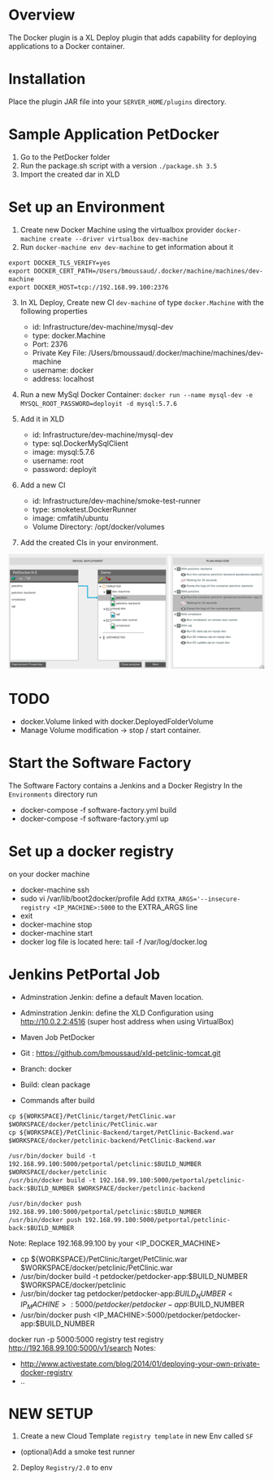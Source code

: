 # Overview #

The Docker plugin is a XL Deploy plugin that adds capability for deploying applications to a Docker container.

# Installation #

Place the plugin JAR file into your `SERVER_HOME/plugins` directory.

# Sample Application PetDocker #
1. Go to the PetDocker folder
2. Run the package.sh script with a version `./package.sh 3.5`
3. Import the created dar in XLD

# Set up an Environment #
1. Create new Docker Machine using the virtualbox provider `docker-machine create --driver virtualbox dev-machine`
2. Run `docker-machine env dev-machine` to get information about it

```
export DOCKER_TLS_VERIFY=yes
export DOCKER_CERT_PATH=/Users/bmoussaud/.docker/machine/machines/dev-machine
export DOCKER_HOST=tcp://192.168.99.100:2376
```

3. In XL Deploy, Create new CI `dev-machine` of type `docker.Machine` with the following properties
   * id: Infrastructure/dev-machine/mysql-dev
   * type: docker.Machine
   * Port: 2376
   * Private Key File: /Users/bmoussaud/.docker/machine/machines/dev-machine
   * username: docker
   * address: localhost

4. Run a new MySql Docker Container: `docker run --name mysql-dev -e MYSQL_ROOT_PASSWORD=deployit -d mysql:5.7.6`
5. Add it in XLD
    * id: Infrastructure/dev-machine/mysql-dev
    * type: sql.DockerMySqlClient
    * image: mysql:5.7.6
    * username: root
    * password: deployit
6. Add a new CI
    * id: Infrastructure/dev-machine/smoke-test-runner
    * type: smoketest.DockerRunner
    * image: cmfatih/ubuntu
    * Volume Directory: /opt/docker/volumes

4. Add the created CIs in your environment.

![initial deployment with xld-docker-plugin](img/docker-deployment.png)


# TODO #

* docker.Volume linked with docker.DeployedFolderVolume
* Manage Volume modification -> stop / start container.

# Start the Software Factory
The Software Factory contains a Jenkins and a Docker Registry
In the `Environments` directory run
* docker-compose -f  software-factory.yml  build
* docker-compose -f  software-factory.yml  up

# Set up a docker registry
on your docker machine
* docker-machine ssh <machine>
* sudo vi /var/lib/boot2docker/profile
Add `EXTRA_ARGS='--insecure-registry <IP_MACHINE>:5000` to the EXTRA_ARGS line
* exit
* docker-machine stop <machine>
* docker-machine start <machine>
* docker log file is located here: tail -f /var/log/docker.log

# Jenkins PetPortal Job
* Adminstration Jenkin: define a default Maven location.
* Adminstration Jenkin: define the XLD Configuration using
  http://10.0.2.2:4516 (super host address when using VirtualBox)

* Maven Job PetDocker
* Git : https://github.com/bmoussaud/xld-petclinic-tomcat.git
* Branch: docker
* Build: clean package
* Commands after build
```
cp ${WORKSPACE}/PetClinic/target/PetClinic.war $WORKSPACE/docker/petclinic/PetClinic.war
cp ${WORKSPACE}/PetClinic-Backend/target/PetClinic-Backend.war $WORKSPACE/docker/petclinic-backend/PetClinic-Backend.war
```

```
/usr/bin/docker build -t 192.168.99.100:5000/petportal/petclinic:$BUILD_NUMBER $WORKSPACE/docker/petclinic
/usr/bin/docker build -t 192.168.99.100:5000/petportal/petclinic-back:$BUILD_NUMBER $WORKSPACE/docker/petclinic-backend
```

```
/usr/bin/docker push 192.168.99.100:5000/petportal/petclinic:$BUILD_NUMBER
/usr/bin/docker push 192.168.99.100:5000/petportal/petclinic-back:$BUILD_NUMBER
```

Note: Replace 192.168.99.100 by your <IP_DOCKER_MACHINE>

  * cp ${WORKSPACE}/PetClinic/target/PetClinic.war $WORKSPACE/docker/petclinic/PetClinic.war
  * /usr/bin/docker build -t petdocker/petdocker-app:$BUILD_NUMBER $WORKSPACE/docker/petclinic
  * /usr/bin/docker tag petdocker/petdocker-app:$BUILD_NUMBER  <IP_MACHINE>:5000/petdocker/petdocker-app:$BUILD_NUMBER 
  * /usr/bin/docker push <IP_MACHINE>:5000/petdocker/petdocker-app:$BUILD_NUMBER 
 
docker run -p 5000:5000 registry
test registry http://192.168.99.100:5000/v1/search
Notes: 
* http://www.activestate.com/blog/2014/01/deploying-your-own-private-docker-registry
* ..

# NEW SETUP #

1. Create a new Cloud Template `registry template` in new Env called `SF`
* (optional)Add a smoke test runner 
2. Deploy `Registry/2.0` to env 


